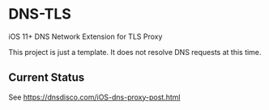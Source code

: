 # DNS-TLS
iOS 11+ DNS Network Extension for TLS Proxy

This project is just a template. It does not resolve DNS requests at this time.

## Current Status

See https://dnsdisco.com/iOS-dns-proxy-post.html
